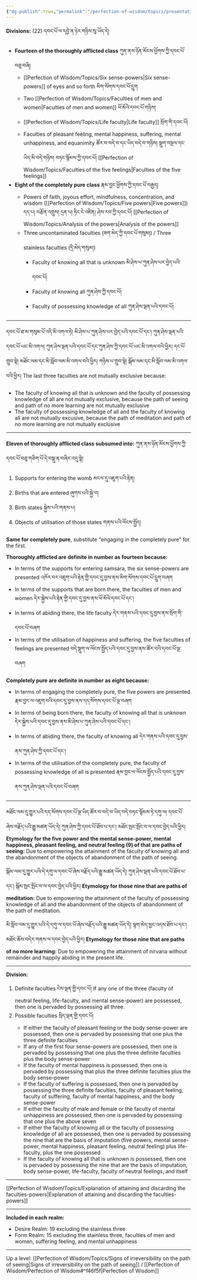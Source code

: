 ```yaml
---
{"dg-publish":true,"permalink":"/perfection-of-wisdom/topics/presentation-of-faculties-powers/"}
---
```



**Divisions:** (22) དབང་པོ་ལ་དབྱེ་ན་ཉེར་གཉིས་སུ་ཡོད་དེ།
- **Fourteen of the thoroughly afflicted class** ཀུན་ནས་ཉོན་མོངས་ཕྱོགས་ཀྱི་དབང་པོ་བཅུ་བཞི།
	- [[Perfection of Wisdom/Topics/Six sense-powers\|Six sense-powers]] of eyes and so forth མིག་སོགས་དབང་པོ་དྲུག
	- Two [[Perfection of Wisdom/Topics/Faculties of men and women\|Faculties of men and women]] ཕོ་མོའི་དབང་པོ་གཉིས།
	- [[Perfection of Wisdom/Topics/Life faculty\|Life faculty]] སྲོག་གི་དབང་པོ།
	- Faculties of pleasant feeling, mental happiness, suffering, mental unhappiness, and equanimity
	  ཚོར་བ་བདེ་བ་དང་ཡིད་བདེ་བ་གཉིས། སྡུག་བསྔལ་དང་ཡིད་མི་བདེ་གཉིས། བཏང་སྙོམས་ཀྱི་དབང་པོ།
	  [[Perfection of Wisdom/Topics/Faculties of the five feelings\|Faculties of the five feelings]]
- **Eight of the completely pure class** རྣམ་བྱང་ཕྱོགས་ཀྱི་དབང་པོ་བརྒྱད།
	- Powers of faith, joyous effort, mindfulness, concentration, and wisdom ([[Perfection of Wisdom/Topics/Five powers\|Five powers]])
	  དད་པ། བརྩོན་འགྲུས། དྲན་པ། ཏིང་ངེ་འཛིན། ཤེས་རབ་ཀྱི་དབང་པོ། 
	  [[Perfection of Wisdom/Topics/Analysis of the powers\|Analysis of the powers]]
	- Three uncontaminated faculties (ཟག་མེད་ཀྱི་དབང་པོ་གསུམ།) / Three stainless faculties (དྲི་མེད་གསུམ།)
		- Faculty of knowing all that is unknown མི་ཤེས་པ་ཀུན་ཤེས་པར་བྱེད་པའི་དབང་པོ།
		- Faculty of knowing all ཀུན་ཤེས་ཀྱི་དབང་པོ།
		- Faculty of possessing knowledge of all ཀུན་ཤེས་ལྡན་པའི་དབང་པོ།

---
དབང་པོ་ཐ་མ་གསུམ་པོ་འདི་མི་འགལ་ཏེ། མི་ཤེས་པ་ཀུན་ཤེས་པར་བྱེད་པའི་དབང་པོ་དང༌། ཀུན་ཤེས་ལྡན་པའི་དབང་པོ་ཡང་མི་འགལ། 
ཀུན་ཤེས་ལྡན་པའི་དབང་པོ་དང་ཀུན་ཤེས་ཀྱི་དབང་པོ་ཡང་མི་འགལ་བའི་ཕྱིར། དང་པོ་གྲུབ་སྟེ། མཐོང་ལམ་དང་མི་སློབ་ལམ་མི་འགལ་བའི་ཕྱིར། 
གཉིས་པ་གྲུབ་སྟེ། སྒོམ་ལམ་དང་མི་སློབ་ལམ་མི་འགལ་བའི་ཕྱིར།
The last three faculties are not mutually exclusive because:
- The faculty of knowing all that is unknown and the faculty of possessing knowledge of all are not mutually exclusive, because the path of seeing and path of no more learning are not mutually exclusive
- The faculty of possessing knowledge of all and the faculty of knowing all are not mutually excusive, because the path of meditation and path of no more learning are not mutually exclusive

---
**Eleven of thoroughly afflicted class subsumed into:** ཀུན་ནས་ཉོན་མོངས་ཕྱོགས་ཀྱི་དབང་པོ་བཅུ་གཅིག་པོ་དེ་བསྡུ་ན་བཞིར་འདུ་སྟེ། 
1. Supports for entering the womb མངལ་དུ་འཇུག་པའི་རྟེན།
2. Births that are entered ཞུགས་པའི་སྐྱེ་བ།
3. Birth states སྐྱེས་པའི་གནས་པ།
4. Objects of utilisation of those states གནས་པའི་ལོངས་སྤྱོད།

**Same for completely pure**, substitute "engaging in the completely pure" for the first.

**Thoroughly afflicted are definite in number as fourteen because:**
- In terms of the supports for entering samsara, the six sense-powers are presented
  འཁོར་བར་འཇུག་པའི་རྟེན་གྱི་དབང་དུ་བྱས་ནས་མིག་སོགས་དབང་པོ་དྲུག་བཞག
- In terms of the supports that are born there, the faculties of men and women
  དེར་སྐྱེས་པའི་རྟེན་གྱི་དབང་དུ་བྱས་ནས་ཕོ་མོའི་དབང་པོ་དང༌།
- In terms of abiding there, the life faculty དེར་གནས་པའི་དབང་དུ་བྱས་ནས་སྲོག་གི་དབང་པོ་བཞག
- In terms of the utilisation of happiness and suffering, the five faculties of feelings are presented
  བདེ་སྡུག་ལ་ལོངས་སྤྱོད་པའི་དབང་དུ་བྱས་ནས་ཚོར་བའི་དབང་པོ་ལྔ་བཞག

**Completely pure are definite in number as eight because:**
- In terms of engaging the completely pure, the five powers are presented
  རྣམ་བྱང་ལ་འཇུག་བའི་དབང་དུ་བྱས་ནས་དད་སོགས་དབང་པོ་ལྔ་བཞག
- In terms of being born there, the faculty of knowing all that is unknown
  དེར་སྐྱེས་པའི་དབང་དུ་བྱས་ནས་མི་ཤེས་པ་ཀུན་ཤེས་པའི་དབང་པོ་དང༌།
- In terms of abiding there, the faculty of knowing all
  དེར་གནས་པའི་དབང་དུ་བྱས་ནས་ཀུན་ཤེས་ཀྱི་དབང་པོ་དང༌།
- In terms of the utilisation of the completely pure, the faculty of possessing knowledge of all is presented
  རྣམ་བྱང་ལ་ལོངས་སྤྱོད་པའི་དབང་དུ་བྱས་ནས་ཀུན་ཤེས་ལྡན་པའི་དབང་པོ་བཞག


---
མཐོང་ལམ་དུ་གྱུར་པའི་དད་སོགས་དབང་པོ་ལྔ་ཡིད་ཚོར་བ་བདེ་བ་ཡིད་བདེ་བཏང་སྙོམས་ཏེ་དགུ་ལ། དབང་པོ་ཞེས་བརྗོད་པའི་རྒྱུ་མཚན་ཡོད་དེ། 
ཀུན་ཤེས་ཀྱི་དབང་པོ་ཐོབ་པ་དང༌། མཐོང་སྤང་སྤོང་བ་ལ་དབང་བྱེད་པའི་ཕྱིར།
**Etymology for the five power and the mental sense-power, mental happiness, pleasant feeling, and neutral feeling (9) of that are paths of seeing:** Due to empowering the attainment of the faculty of knowing all and the abandonment of the objects of abandonment of the path of seeing.

སྒོམ་ལམ་དུ་གྱུར་པའི་དེ་དགུ་ལ་དབང་པོ་ཞེས་བརྗོད་པའི་རྒྱུ་མཚན་ཡོད་དེ། ཀུན་ཤེས་ལྡན་པའི་དབང་པོ་ཐོབ་པ་དང༌། སྒོམ་སྤང་སྤོང་བ་ལ་དབང་བྱེད་པའི་ཕྱིར།
**Etymology for those nine that are paths of meditation:** Due to empowering the attainment of the faculty of possessing knowledge of all and the abandonment of the objects of abandonment of the path of meditation.

མི་སློབ་ལམ་དུ་གྱུར་པའི་དེ་དགུ་ལ་དབང་པོ་ཞེས་བརྗོད་པའི་རྒྱུ་མཚན་ཡོད་དེ། ལྷག་མེད་མྱང་འདས་ཐོབ་པ་དང༌། མཐོང་ཆོས་བདེར་གནས་ལ་དབང་བྱེད་པའི་ཕྱིར།
**Etymology for those nine that are paths of no more learning:** Due to empowering the attainment of nirvana without remainder and happily abiding in the present life.

---
**Division:**
1. Definite faculties ངེས་ལྡན་གྱི་དབང་པོ།
   If any one of the three (faculty of neutral feeling, life-faculty, and mental sense-power) are possessed, then one is pervaded by possessing all three.
2. Possible faculties སྲིད་ལྡན་གྱི་དབང་པོ།
	- If either the faculty of pleasant feeling or the body sense-power are possessed, then one is pervaded by possessing that one plus the three definite faculties
	- If any of the first four sense-powers are possessed, then one is pervaded by possessing that one plus the three definite faculties plus the body sense-power
	- If the faculty of mental happiness is possessed, then one is pervaded by possessing that plus the three definite faculties plus the body sense-power
	- If the faculty of suffering is possessed, then one is pervaded by possessing the three definite faculties, faculty of pleasant feeling, faculty of suffering, faculty of mental happiness, and the body sense-power
	- If either the faculty of male and female or the faculty of mental unhappiness are possessed, then one is pervaded by possessing that one plus the above seven
	- If either the faculty of knowing all or the faculty of possessing knowledge of all are possessed, then one is pervaded by possessing the nine that are the basis of imputation (five powers, mental sense-power, mental happiness, pleasant feeling, neutral feeling) plus life-faculty, plus the one possessed
	- If the faculty of knowing all that is unknown is possessed, then one is pervaded by possessing the nine that are the basis of imputation, body sense-power, life-faculty, faculty of neutral feelings, and itself

---
[[Perfection of Wisdom/Topics/Explanation of attaining and discarding the faculties-powers\|Explanation of attaining and discarding the faculties-powers]]

---
**Included in each realm:**
- Desire Realm: 19 excluding the stainless three
- Form Realm: 15 excluding the stainless three, faculties of men and women, suffering feeling, and mental unhappiness

---
Up a level: [[Perfection of Wisdom/Topics/Signs of irreversibility on the path of seeing\|Signs of irreversibility on the path of seeing]] / [[Perfection of Wisdom/Perfection of Wisdom#^f46f5f\|Perfection of Wisdom]]